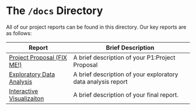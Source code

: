 
# The `/docs` Directory

All of our project reports can be found in this directory. Our key reports are
as follows:


|Report | Brief Description|
|---------------| -----------------|
|[Project Proposal (FIX ME!)](./docs/p01-proposal.md) | A brief description of your P1:Project Proposal
|[Exploratory Data Analysis](./xxx) | A brief description of your exploratory data analysis report
|[Interactive Visualizaiton](./xxx) | A brief description of your final report.
